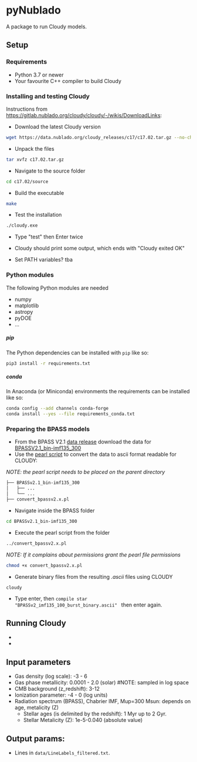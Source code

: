 # pyNublado

A package to run Cloudy models.

## Setup
### Requirements
 * Python 3.7 or newer
 * Your favourite C++ compiler to build Cloudy


### Installing and testing Cloudy
Instructions from https://gitlab.nublado.org/cloudy/cloudy/-/wikis/DownloadLinks:
* Download the latest Cloudy version
```bash
wget https://data.nublado.org/cloudy_releases/c17/c17.02.tar.gz --no-check-certificate
```
* Unpack the files
```bash
tar xvfz c17.02.tar.gz
```
* Navigate to the source folder
```bash
cd c17.02/source
```
* Build the executable
```bash
make
```
* Test the installation  
```bash
./cloudy.exe
```
* Type "test" then Enter twice
* Cloudy should print some output, which ends with "Cloudy exited OK"

* Set PATH variables? tba

### Python modules
The following Python modules are needed

* numpy
* matplotlib
* astropy
* pyDOE
* ...

##### pip
The Python dependencies can be installed with `pip` like so:
```bash
pip3 install -r requirements.txt
```

##### conda
In Anaconda (or Miniconda) environments the requirements can be installed like so:
```bash
conda config --add channels conda-forge
conda install --yes --file requirements_conda.txt
```

### Preparing the BPASS models
* From the BPASS V2.1 [data release](https://bpass.auckland.ac.nz/8.html) download the data for [BPASSV2.1_bin-imf135_300](https://drive.google.com/drive/folders/0B7vqPPPgOdtIaUdWRElMMDdHSG8?resourcekey=0-pIKN3NE1KTpfbEfr_K_Rcw)
* Use the [pearl script](https://data.nublado.org/stars/convert_bpassv2.x.pl) to convert the data to ascii format readable for CLOUDY:

_NOTE: the pearl script needs to be placed on the parent directory_

```bash
├── BPASSv2.1_bin-imf135_300
│   ├── ...
│   └── ...
├── convert_bpassv2.x.pl
```

* Navigate inside the BPASS folder
```bash
cd BPASSv2.1_bin-imf135_300
```
* Execute the pearl script from the folder
```bash
../convert_bpassv2.x.pl
```
_NOTE: If it complains about permissions grant the pearl file permissions_
```bash
chmod +x convert_bpassv2.x.pl
```
* Generate binary files from the resulting _.ascii_ files using CLOUDY
```
cloudy
```
* Type enter, then ```compile star "BPASSv2_imf135_100_burst_binary.ascii" ``` then enter again.


## Running Cloudy

*
*


## Input parameters
* Gas density (log scale): -3 - 6
* Gas phase metallicity: 0.0001 - 2.0 (solar) #NOTE: sampled in log space
* CMB background (z_redshift): 3-12
* Ionization parameter: -4 - 0 (log units)
* Radiation spectrum (BPASS), Chabrier IMF, Mup=300 Msun: depends on age, metalicity (Z)
    * Stellar ages (is delimited by the redshift): 1 Myr up to 2 Gyr.
    * Stellar Metalicity (Z): 1e-5-0.040 (absolute value)


## Output params:
* Lines in ```data/LineLabels_filtered.txt```.
